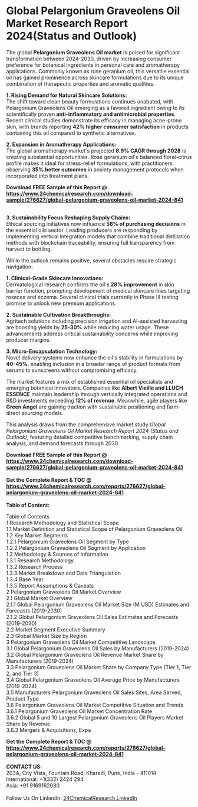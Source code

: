 <h1>Global Pelargonium Graveolens Oil Market Research Report 2024(Status and Outlook)</h1><p>The global <strong>Pelargonium Graveolens Oil market</strong> is poised for significant transformation between 2024-2030, driven by increasing consumer preference for botanical ingredients in personal care and aromatherapy applications. Commonly known as rose geranium oil, this versatile essential oil has gained prominence across skincare formulations due to its unique combination of therapeutic properties and aromatic qualities.</p><p><strong>1. Rising Demand for Natural Skincare Solutions:</strong><br>
The shift toward clean beauty formulations continues unabated, with Pelargonium Graveolens Oil emerging as a favored ingredient owing to its scientifically proven <strong>anti-inflammatory and antimicrobial properties</strong>. Recent clinical studies demonstrate its efficacy in managing acne-prone skin, with brands reporting <strong>42% higher consumer satisfaction</strong> in products containing this oil compared to synthetic alternatives.</p><p><strong>2. Expansion in Aromatherapy Applications:</strong><br>
The global aromatherapy market's projected <strong>8.9% CAGR through 2028</strong> is creating substantial opportunities. Rose geranium oil's balanced floral-citrus profile makes it ideal for stress-relief formulations, with practitioners observing <strong>35% better outcomes</strong> in anxiety management protocols when incorporated into treatment plans.</p><div><b>Download FREE Sample of this Report @ 
            <a href="https://www.24chemicalresearch.com/download-sample/276627/global-pelargonium-graveolens-oil-market-2024-841">
            https://www.24chemicalresearch.com/download-sample/276627/global-pelargonium-graveolens-oil-market-2024-841</a></b></div><br><p><strong>3. Sustainability Focus Reshaping Supply Chains:</strong><br>
Ethical sourcing initiatives now influence <strong>58% of purchasing decisions</strong> in the essential oils sector. Leading producers are responding by implementing vertical integration models that combine traditional distillation methods with blockchain traceability, ensuring full transparency from harvest to bottling.</p><p>While the outlook remains positive, several obstacles require strategic navigation:</p><p><strong>1. Clinical-Grade Skincare Innovations:</strong><br>
Dermatological research confirms the oil's <strong>28% improvement</strong> in skin barrier function, prompting development of medical skincare lines targeting rosacea and eczema. Several clinical trials currently in Phase III testing promise to unlock new premium applications.</p><p><strong>2. Sustainable Cultivation Breakthroughs:</strong><br>
Agritech solutions including precision irrigation and AI-assisted harvesting are boosting yields by <strong>25-30%</strong> while reducing water usage. These advancements address critical sustainability concerns while improving producer margins.</p><p><strong>3. Micro-Encapsulation Technology:</strong><br>
Novel delivery systems now enhance the oil's stability in formulations by <strong>40-45%</strong>, enabling inclusion in a broader range of product formats from serums to sunscreens without compromising efficacy.</p><p>The market features a mix of established essential oil specialists and emerging botanical innovators. Companies like <strong>Albert Vieille and LLUCH ESSENCE</strong> maintain leadership through vertically integrated operations and R&amp;D investments exceeding <strong>12% of revenue</strong>. Meanwhile, agile players like <strong>Green Angel</strong> are gaining traction with sustainable positioning and farm-direct sourcing models.</p><p>This analysis draws from the comprehensive market study <em>Global Pelargonium Graveolens Oil Market Research Report 2024 (Status and Outlook)</em>, featuring detailed competitive benchmarking, supply chain analysis, and demand forecasts through 2030.</p><div><b>Download FREE Sample of this Report @ 
            <a href="https://www.24chemicalresearch.com/download-sample/276627/global-pelargonium-graveolens-oil-market-2024-841">
            https://www.24chemicalresearch.com/download-sample/276627/global-pelargonium-graveolens-oil-market-2024-841</a></b></div><br><div><b>Get the Complete Report & TOC @ 
            <a href="https://www.24chemicalresearch.com/reports/276627/global-pelargonium-graveolens-oil-market-2024-841">
            https://www.24chemicalresearch.com/reports/276627/global-pelargonium-graveolens-oil-market-2024-841</a></b></div><br>
            <b>Table of Content:</b><p>Table of Contents<br />
1 Research Methodology and Statistical Scope<br />
1.1 Market Definition and Statistical Scope of Pelargonium Graveolens Oil<br />
1.2 Key Market Segments<br />
1.2.1 Pelargonium Graveolens Oil Segment by Type<br />
1.2.2 Pelargonium Graveolens Oil Segment by Application<br />
1.3 Methodology & Sources of Information<br />
1.3.1 Research Methodology<br />
1.3.2 Research Process<br />
1.3.3 Market Breakdown and Data Triangulation<br />
1.3.4 Base Year<br />
1.3.5 Report Assumptions & Caveats<br />
2 Pelargonium Graveolens Oil Market Overview<br />
2.1 Global Market Overview<br />
2.1.1 Global Pelargonium Graveolens Oil Market Size (M USD) Estimates and Forecasts (2019-2030)<br />
2.1.2 Global Pelargonium Graveolens Oil Sales Estimates and Forecasts (2019-2030)<br />
2.2 Market Segment Executive Summary<br />
2.3 Global Market Size by Region<br />
3 Pelargonium Graveolens Oil Market Competitive Landscape<br />
3.1 Global Pelargonium Graveolens Oil Sales by Manufacturers (2019-2024)<br />
3.2 Global Pelargonium Graveolens Oil Revenue Market Share by Manufacturers (2019-2024)<br />
3.3 Pelargonium Graveolens Oil Market Share by Company Type (Tier 1, Tier 2, and Tier 3)<br />
3.4 Global Pelargonium Graveolens Oil Average Price by Manufacturers (2019-2024)<br />
3.5 Manufacturers Pelargonium Graveolens Oil Sales Sites, Area Served, Product Type<br />
3.6 Pelargonium Graveolens Oil Market Competitive Situation and Trends<br />
3.6.1 Pelargonium Graveolens Oil Market Concentration Rate<br />
3.6.2 Global 5 and 10 Largest Pelargonium Graveolens Oil Players Market Share by Revenue<br />
3.6.3 Mergers & Acquisitions, Expa</p><div><b>Get the Complete Report & TOC @ 
            <a href="https://www.24chemicalresearch.com/reports/276627/global-pelargonium-graveolens-oil-market-2024-841">
            https://www.24chemicalresearch.com/reports/276627/global-pelargonium-graveolens-oil-market-2024-841</a></b></div><br><b>CONTACT US:</b><br>
            203A, City Vista, Fountain Road, Kharadi, Pune, India - 411014<br>
            International: +1(332) 2424 294<br>
            Asia: +91 9169162030 <br><br>
            Follow Us On LinkedIn: <a href="https://www.linkedin.com/company/24chemicalresearch/">24ChemicalResearch LinkedIn</a>